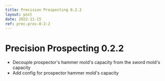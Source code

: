 ```yaml
---
title: Precision Prospecting 0.2.2
layout: post
date: 2022-11-15
ref: prec-pros-0-2-2
---
```


# Precision Prospecting 0.2.2

- Decouple prospector's hammer mold's capacity from the sword mold's capacity
- Add config for prospector hammer mold's capacity
